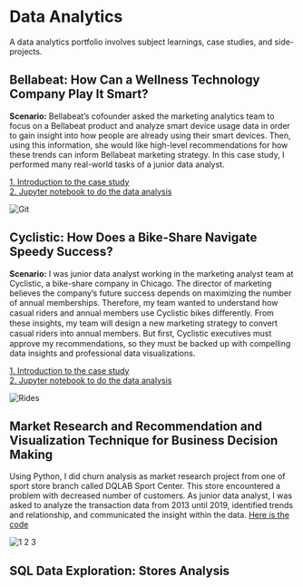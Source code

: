 # Data Analytics
A data analytics portfolio involves subject learnings, case studies, and side-projects.

## Bellabeat: How Can a Wellness Technology Company Play It Smart? 

**Scenario:** Bellabeat’s cofounder asked the marketing analytics team to focus on a Bellabeat product and analyze smart device usage data in order to gain insight into how people are already using their smart devices. Then, using this information, she would like high-level recommendations for how these trends can inform Bellabeat marketing strategy. In this case study, I performed many real-world tasks of a junior data analyst.

[1. Introduction to the case study](https://github.com/jundiya/Portfolio/tree/main/Bellabeat)<br/>
[2. Jupyter notebook to do the data analysis](https://github.com/jundiya/Portfolio/blob/main/Bellabeat/bellabeat-jupyter.ipynb)

![Git](https://user-images.githubusercontent.com/21137726/148678297-f1ae588e-d691-4c13-a910-808a5f8e40d1.png)

## Cyclistic: How Does a Bike-Share Navigate Speedy Success?

**Scenario:** I was junior data analyst working in the marketing analyst team at Cyclistic, a bike-share company in Chicago. The director of marketing believes the company’s future success depends on maximizing the number of annual memberships. Therefore, my team wanted to understand how casual riders and annual members use Cyclistic bikes diﬀerently. From these insights, my team will design a new marketing strategy to convert casual riders into annual members. But ﬁrst, Cyclistic executives must approve my recommendations, so they must be backed up with compelling data insights and professional data visualizations.

[1. Introduction to the case study](https://github.com/jundiya/Portfolio/tree/main/Cyclistic)<br/>
[2. Jupyter notebook to do the data analysis](https://github.com/jundiya/Portfolio/blob/main/Cyclistic/cyclistic.ipynb)

![Rides](https://user-images.githubusercontent.com/21137726/149545463-59acbc6c-7f8b-4bea-9970-ba97959c7769.png)

## Market Research and Recommendation and Visualization Technique for Business Decision Making

Using Python, I did churn analysis as market research project from one of sport store branch called DQLAB Sport Center. This store encountered a problem with decreased number of customers. As junior data analyst, I was asked to analyze the transaction data from 2013 until 2019, identified trends and relationship, and communicated the insight within the data. [Here is the code](https://github.com/jundiya/Portfolio/blob/main/BusinessDecisionResearch/Business_Decision_Research.ipynb)

![1 2 3](https://user-images.githubusercontent.com/21137726/146682167-d01761d0-e6c4-4663-b4e9-8f194f31733c.png)

## SQL Data Exploration: Stores Analysis
